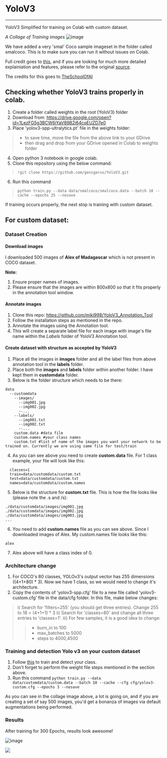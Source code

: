 # YoloV3
________
YoloV3 Simplified for training on Colab with custom dataset. 

_A Collage of Training images_
![image](https://github.com/genigarus/YoloV3/blob/master/output/train.png)


We have added a very 'smal' Coco sample imageset in the folder called smalcoco. This is to make sure you can run it without issues on Colab.

Full credit goes to [this](https://github.com/ultralytics/yolov3), and if you are looking for much more detailed explainiation and features, please refer to the original [source](https://github.com/ultralytics/yolov3).

The credits for this goes to [TheSchoolOfAI](https://github.com/theschoolofai/YoloV3)

## Checking whether YoloV3 trains properly in colab. 
1. Create a folder called weights in the root (YoloV3) folder
2. Download from: https://drive.google.com/open?id=1LezFG5g3BCW6iYaV89B2i64cqEUZD7e0
3. Place 'yolov3-spp-ultralytics.pt' file in the weights folder:
  > * to save time, move the file from the above link to your GDrive
  > * then drag and drop from your GDrive opened in Colab to weights folder
4. Open python 3 notebook in google colab.
5. Clone this repository using the below command:
> `!git clone https://github.com/genigarus/YoloV3.git`
6. Run this command
> `python train.py --data data/smalcoco/smalcoco.data --batch 10 --cache --epochs 25 --nosave`

If training occurs properly, the next stop is training with custom dataset.

## For custom dataset:

### Dataset Creation

#### Download images

I downloaded 500 images of **Alex of Madagascar** which is not present in COCO dataset.

**Note:**
1. Ensure proper names of images.
2. Please ensure that the images are within 800x800 so that it fits properly in the annotation tool window.

#### Annotate images
1. Clone this repo: https://github.com/miki998/YoloV3_Annotation_Tool
2. Follow the installation steps as mentioned in the repo. 
3. Annotate the images using the Annotation tool.
4. This will create a separate label file for each image with image's file name within the *Labels* folder of YoloV3 Annotation tool.

#### Create dataset with structure as accepted by YoloV3

1. Place all the images in **images** folder and all the label files from above annotation tool in the **labels** folder.
2. Place both the **images** and **labels** folder within another folder. I have kept them in **customdata** folder.
3. Below is the folder structure which needs to be there:
```
data
  --customdata
    --images/
      --img001.jpg
      --img002.jpg
      --...
    --labels/
      --img001.txt
      --img002.txt
      --...
    custom.data #data file
    custom.names #your class names
    custom.txt #list of name of the images you want your network to be trained on. Currently we are using same file for test/train
```
4. As you can see above you need to create **custom.data** file. For 1 class example, your file will look like this:
```
  classes=1
  train=data/customdata/custom.txt
  test=data/customdata/custom.txt 
  names=data/customdata/custom.names
```
5. Below is the structure for **custom.txt** file. This is how the file looks like (please note the .s and /s):
```
./data/customdata/images/img001.jpg
./data/customdata/images/img002.jpg
./data/customdata/images/img003.jpg
...
```
6. You need to add **custom.names** file as you can see above. Since I downloaded images of Alex. My custom.names file looks like this:
```
alex
```
7. Alex above will have a class index of 0. 


### Architecture change
1. For COCO's 80 classes, YOLOv3's output vector has 255 dimensions ((4+1+80) * 3). Now we have 1 class, so we would need to change it's architecture.
2. Copy the contents of 'yolov3-spp.cfg' file to a new file called 'yolov3-custom.cfg' file in the data/cfg folder. In this file, make below changes:
 >i) Search for 'filters=255' (you should get three entries). Change 255 to 18 = (4+1+1) * 3
 >ii) Search for 'classes=80' and change all three entries to 'classes=1'.
 >iii) For few samples, it is a good idea to change:
  >>* burn_in to 100
  >>* max_batches to 5000
  >>* steps to 4000,4500

### Training and detection Yolo v3 on your custom dataset
1. Follow [this]() to train and detect your class.
2. Don't forget to perform the weight file steps mentioned in the section above. 
3. Run this command `python train.py --data data/customdata/custom.data --batch 10 --cache --cfg cfg/yolov3-custom.cfg --epochs 3 --nosave`

As you can see in the collage image above, a lot is going on, and if you are creating a set of say 500 images, you'd get a bonanza of images via default augmentations being performed. 


### Results
After training for 300 Epochs, results look awesome!

![image](https://github.com/genigarus/YoloV3/blob/master/output/download.jpeg)

[![](https://img.youtube.com/vi/e1D-shteTAI/0.jpg)](https://www.youtube.com/watch?v=e1D-shteTAI)
